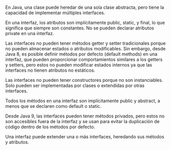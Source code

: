 En Java, una clase puede heredar de una sola clase abstracta, pero tiene la capacidad de implementar múltiples interfaces.

En una interfaz, los atributos son implícitamente public, static, y final, lo que significa que siempre son constantes. No se pueden declarar atributos private en una interfaz.

Las interfaces no pueden tener métodos getter y setter tradicionales porque no pueden almacenar estados o atributos modificables. Sin embargo, desde Java 8, es posible definir métodos por defecto (default methods) en una interfaz, que pueden proporcionar comportamientos similares a los getters y setters, pero estos no pueden modificar estados internos ya que las interfaces no tienen atributos no estáticos.

Las interfaces no pueden tener constructores porque no son instanciables. Solo pueden ser implementadas por clases o extendidas por otras interfaces.

Todos los métodos en una interfaz son implícitamente public y abstract, a menos que se declaren como default o static.

Desde Java 9, las interfaces pueden tener métodos privados, pero estos no son accesibles fuera de la interfaz y se usan para evitar la duplicación de código dentro de los métodos por defecto.

Una interfaz puede extender una o más interfaces, heredando sus métodos y atributos.